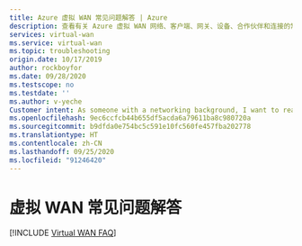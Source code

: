 ```yaml
---
title: Azure 虚拟 WAN 常见问题解答 | Azure
description: 查看有关 Azure 虚拟 WAN 网络、客户端、网关、设备、合作伙伴和连接的常见问题解答。
services: virtual-wan
ms.service: virtual-wan
ms.topic: troubleshooting
origin.date: 10/17/2019
author: rockboyfor
ms.date: 09/28/2020
ms.testscope: no
ms.testdate: ''
ms.author: v-yeche
Customer intent: As someone with a networking background, I want to read more details about Virtual WAN in a FAQ format.
ms.openlocfilehash: 9ec6ccfcb44b655df5acda6a79611ba8c980720a
ms.sourcegitcommit: b9dfda0e754bc5c591e10fc560fe457fba202778
ms.translationtype: HT
ms.contentlocale: zh-CN
ms.lasthandoff: 09/25/2020
ms.locfileid: "91246420"
---
```

# <a name="virtual-wan-faq"></a>虚拟 WAN 常见问题解答

[!INCLUDE [Virtual WAN FAQ](../../includes/virtual-wan-faq-include.md)]

<!-- Update_Description: update meta properties, wording update, update link -->